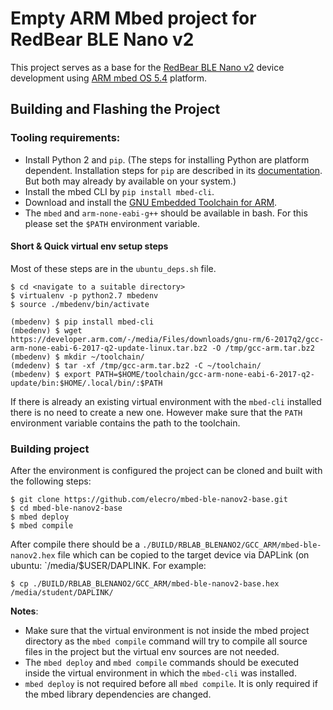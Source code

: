 # Empty ARM Mbed project for RedBear BLE Nano v2

This project serves as a base for the [RedBear BLE Nano v2](https://github.com/redbear/nRF5x/tree/master/nRF52832)
device development using [ARM mbed OS 5.4](https://github.com/ARMmbed/mbed-os) platform.

## Building and Flashing the Project

### Tooling requirements:
- Install Python 2 and `pip`. (The steps for installing Python are platform dependent.
  Installation steps for `pip` are described in its [documentation](https://pip.pypa.io/en/stable/).
  But both may already by available on your system.)
- Install the mbed CLI by `pip install mbed-cli`.
- Download and install the
  [GNU Embedded Toolchain for ARM](https://developer.arm.com/open-source/gnu-toolchain/gnu-rm/downloads).
- The `mbed` and `arm-none-eabi-g++` should be available in bash.
  For this please set the `$PATH` environment variable.

#### Short & Quick virtual env setup steps

Most of these steps are in the `ubuntu_deps.sh` file.

```
$ cd <navigate to a suitable directory>
$ virtualenv -p python2.7 mbedenv
$ source ./mbedenv/bin/activate

(mbedenv) $ pip install mbed-cli
(mbedenv) $ wget https://developer.arm.com/-/media/Files/downloads/gnu-rm/6-2017q2/gcc-arm-none-eabi-6-2017-q2-update-linux.tar.bz2 -O /tmp/gcc-arm.tar.bz2
(mbedenv) $ mkdir ~/toolchain/
(mdedenv) $ tar -xf /tmp/gcc-arm.tar.bz2 -C ~/toolchain/
(mbedenv) $ export PATH=$HOME/toolchain/gcc-arm-none-eabi-6-2017-q2-update/bin:$HOME/.local/bin/:$PATH
```

If there is already an existing virtual environment with the `mbed-cli` installed there is no need to create a new one.
However make sure that the `PATH` environment variable contains the path to the toolchain.

### Building project

After the environment is configured the project can be cloned and built with the following steps:

```
$ git clone https://github.com/elecro/mbed-ble-nanov2-base.git
$ cd mbed-ble-nanov2-base
$ mbed deploy
$ mbed compile
```

After compile there should be a `./BUILD/RBLAB_BLENANO2/GCC_ARM/mbed-ble-nanov2.hex` file
which can be copied to the target device via DAPLink (on ubuntu: `/media/$USER/DAPLINK.
For example:
```
$ cp ./BUILD/RBLAB_BLENANO2/GCC_ARM/mbed-ble-nanov2-base.hex /media/student/DAPLINK/
```

**Notes**:
  - Make sure that the virtual environment is not inside the mbed project directory as the
    `mbed compile` command will try to compile all source files in the project but the virtual env sources are not needed.
  - The `mbed deploy` and `mbed compile` commands should be executed inside the virtual environment in which the
    `mbed-cli` was installed.
  - `mbed deploy` is not required before all `mbed compile`. It is only required if the mbed library dependencies are
    changed.
